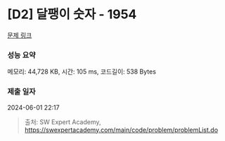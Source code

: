 # [D2] 달팽이 숫자 - 1954 

[문제 링크](https://swexpertacademy.com/main/code/problem/problemDetail.do?contestProbId=AV5PobmqAPoDFAUq) 

### 성능 요약

메모리: 44,728 KB, 시간: 105 ms, 코드길이: 538 Bytes

### 제출 일자

2024-06-01 22:17



> 출처: SW Expert Academy, https://swexpertacademy.com/main/code/problem/problemList.do